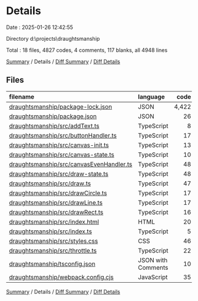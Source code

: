 # Details

Date : 2025-01-26 12:42:55

Directory d:\\projects\\draughtsmanship

Total : 18 files,  4827 codes, 4 comments, 117 blanks, all 4948 lines

[Summary](results.md) / Details / [Diff Summary](diff.md) / [Diff Details](diff-details.md)

## Files
| filename | language | code | comment | blank | total |
| :--- | :--- | ---: | ---: | ---: | ---: |
| [draughtsmanship/package-lock.json](/draughtsmanship/package-lock.json) | JSON | 4,422 | 0 | 1 | 4,423 |
| [draughtsmanship/package.json](/draughtsmanship/package.json) | JSON | 26 | 0 | 1 | 27 |
| [draughtsmanship/src/addText.ts](/draughtsmanship/src/addText.ts) | TypeScript | 8 | 0 | 5 | 13 |
| [draughtsmanship/src/buttonHandler.ts](/draughtsmanship/src/buttonHandler.ts) | TypeScript | 17 | 0 | 7 | 24 |
| [draughtsmanship/src/canvas-init.ts](/draughtsmanship/src/canvas-init.ts) | TypeScript | 13 | 0 | 6 | 19 |
| [draughtsmanship/src/canvas-state.ts](/draughtsmanship/src/canvas-state.ts) | TypeScript | 10 | 0 | 3 | 13 |
| [draughtsmanship/src/canvasEvenHandler.ts](/draughtsmanship/src/canvasEvenHandler.ts) | TypeScript | 48 | 0 | 14 | 62 |
| [draughtsmanship/src/draw-state.ts](/draughtsmanship/src/draw-state.ts) | TypeScript | 48 | 0 | 9 | 57 |
| [draughtsmanship/src/draw.ts](/draughtsmanship/src/draw.ts) | TypeScript | 47 | 4 | 19 | 70 |
| [draughtsmanship/src/drawCircle.ts](/draughtsmanship/src/drawCircle.ts) | TypeScript | 17 | 0 | 14 | 31 |
| [draughtsmanship/src/drawLine.ts](/draughtsmanship/src/drawLine.ts) | TypeScript | 17 | 0 | 10 | 27 |
| [draughtsmanship/src/drawRect.ts](/draughtsmanship/src/drawRect.ts) | TypeScript | 16 | 0 | 9 | 25 |
| [draughtsmanship/src/index.html](/draughtsmanship/src/index.html) | HTML | 20 | 0 | 0 | 20 |
| [draughtsmanship/src/index.ts](/draughtsmanship/src/index.ts) | TypeScript | 5 | 0 | 2 | 7 |
| [draughtsmanship/src/styles.css](/draughtsmanship/src/styles.css) | CSS | 46 | 0 | 9 | 55 |
| [draughtsmanship/src/throttle.ts](/draughtsmanship/src/throttle.ts) | TypeScript | 22 | 0 | 7 | 29 |
| [draughtsmanship/tsconfig.json](/draughtsmanship/tsconfig.json) | JSON with Comments | 10 | 0 | 0 | 10 |
| [draughtsmanship/webpack.config.cjs](/draughtsmanship/webpack.config.cjs) | JavaScript | 35 | 0 | 1 | 36 |

[Summary](results.md) / Details / [Diff Summary](diff.md) / [Diff Details](diff-details.md)